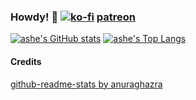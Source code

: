 ### Howdy! :cowboy_hat_face: [![ko-fi](https://ko-fi.com/img/githubbutton_sm.svg)](https://ko-fi.com/G2G21QG14) [patreon](https://www.patreon.com/ashexs)


[![ashe's GitHub stats](https://github-readme-stats-theta-six-84.vercel.app/api?username=ashexs&count_private=true&show_icons=true&title_color=30588C&text_color=A63F8A&icon_color=732959&border_color=401C33&bg_color=00010D)](https://github.com/ashexs/github-readme-stats)
[![ashe's Top Langs](https://github-readme-stats-theta-six-84.vercel.app/api/top-langs/?username=ashexs&layout=compact&title_color=30588C&text_color=A63F8A&icon_color=732959&border_color=401C33&bg_color=00010D)](https://github.com/ashexs/github-readme-stats)



#### Credits
[github-readme-stats by anuraghazra](https://github.com/ashexs/github-readme-stats)
